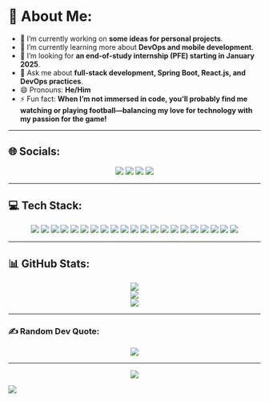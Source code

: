 # 💫 About Me:
- 🔭 I’m currently working on **some ideas for personal projects**.<br>
- 🌱 I’m currently learning more about **DevOps and mobile development**.<br>
- 👯 I’m looking for **an end-of-study internship (PFE) starting in January 2025**.<br>
- 💬 Ask me about **full-stack development, Spring Boot, React.js, and DevOps practices**.<br>
- 😄 Pronouns: **He/Him**<br>
- ⚡ Fun fact: **When I’m not immersed in code, you’ll probably find me watching or playing football—balancing my love for technology with my passion for the game!**

---

## 🌐 Socials:
<p align="center">
<a href="https://instagram.com/mouloudiabdelhamid"><img src="https://img.shields.io/badge/Instagram-%23E4405F.svg?logo=Instagram&logoColor=white" /></a>
<a href="https://linkedin.com/in/abdelhamid--mouloudi"><img src="https://img.shields.io/badge/LinkedIn-%230077B5.svg?logo=linkedin&logoColor=white" /></a>
<a href="mailto:abdelhamidmouloudi2003@gmail.com"><img src="https://img.shields.io/badge/Gmail-D14836?logo=gmail&logoColor=white" /></a>
<a href="https://wa.me/212682276750"><img src="https://img.shields.io/badge/WhatsApp-25D366?logo=whatsapp&logoColor=white" /></a>
</p>

---

## 💻 Tech Stack:
<p align="center">
<img src="https://img.shields.io/badge/Java-%23ED8B00.svg?style=for-the-badge&logo=openjdk&logoColor=white" />
<img src="https://img.shields.io/badge/Javascript-%23323330.svg?style=for-the-badge&logo=javascript&logoColor=%23F7DF1E" />
<img src="https://img.shields.io/badge/HTML5-%23E34F26.svg?style=for-the-badge&logo=html5&logoColor=white" />
<img src="https://img.shields.io/badge/TypeScript-%23007ACC.svg?style=for-the-badge&logo=typescript&logoColor=white" />
<img src="https://img.shields.io/badge/SpringBoot-%236DB33F.svg?style=for-the-badge&logo=springboot&logoColor=white" />
<img src="https://img.shields.io/badge/Postman-%23FF6C37.svg?style=for-the-badge&logo=postman&logoColor=white" />
<img src="https://img.shields.io/badge/GoogleCloud-%234285F4.svg?style=for-the-badge&logo=google-cloud&logoColor=white" />
<img src="https://img.shields.io/badge/AWS-%23FF9900.svg?style=for-the-badge&logo=amazon-aws&logoColor=white" />
<img src="https://img.shields.io/badge/Vercel-%23000000.svg?style=for-the-badge&logo=vercel&logoColor=white" />
<img src="https://img.shields.io/badge/Angular-%23DD0031.svg?style=for-the-badge&logo=angular&logoColor=white" />
<img src="https://img.shields.io/badge/JWT-black?style=for-the-badge&logo=JSON%20web%20tokens" />
<img src="https://img.shields.io/badge/Node.js-6DA55F?style=for-the-badge&logo=node.js&logoColor=white" />
<img src="https://img.shields.io/badge/React_Native-%2320232a.svg?style=for-the-badge&logo=react&logoColor=%2361DAFB" />
<img src="https://img.shields.io/badge/SASS-hotpink.svg?style=for-the-badge&logo=SASS&logoColor=white" />
<img src="https://img.shields.io/badge/TailwindCSS-%2338B2AC.svg?style=for-the-badge&logo=tailwind-css&logoColor=white" />
<img src="https://img.shields.io/badge/Bootstrap-%238511FA.svg?style=for-the-badge&logo=bootstrap&logoColor=white" />
<img src="https://img.shields.io/badge/Hibernate-59666C?style=for-the-badge&logo=Hibernate&logoColor=white" />
<img src="https://img.shields.io/badge/MySQL-4479A1.svg?style=for-the-badge&logo=mysql&logoColor=white" />
<img src="https://img.shields.io/badge/MongoDB-%234ea94b.svg?style=for-the-badge&logo=mongodb&logoColor=white" />
<img src="https://img.shields.io/badge/Postgres-%23316192.svg?style=for-the-badge&logo=postgresql&logoColor=white" />
<img src="https://img.shields.io/badge/Docker-%230db7ed.svg?style=for-the-badge&logo=docker&logoColor=white" />
</p>

---

## 📊 GitHub Stats:
<p align="center">
<img src="https://github-readme-stats.vercel.app/api?username=Abdelhamid-Mouloudi&theme=dark&hide_border=false&include_all_commits=false&count_private=false" /><br/>
<img src="https://github-readme-streak-stats.herokuapp.com/?user=Abdelhamid-Mouloudi&theme=dark&hide_border=false" /><br/>
<img src="https://github-readme-stats.vercel.app/api/top-langs/?username=Abdelhamid-Mouloudi&theme=dark&hide_border=false&include_all_commits=false&count_private=false&layout=compact" />
</p>

---

### ✍️ Random Dev Quote:
<p align="center">
<img src="https://quotes-github-readme.vercel.app/api?type=horizontal&theme=radical" />
</p>

---

<p align="center">
<img src="https://visitcount.itsvg.in/api?id=Abdelhamid-Mouloudi&icon=0&color=0" />
</p>

[![](https://visitcount.itsvg.in/api?id=Abdelhamid-Mouloudi&icon=0&color=0)](https://visitcount.itsvg.in)


